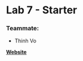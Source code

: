 # Lab 7 - Starter

### Teammate:

* Thinh Vo

**[Website](https://thinhgvo.github.io/Lab7_Starter/)**